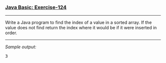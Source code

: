 ### [Java Basic: Exercise-124](https://www.w3resource.com/java-exercises/basic/java-basic-exercise-124.php)

***
<p>Write a Java program to find the index of a value in a sorted array. If the value does not find return the index where it would be if it were inserted in order.

***
_Sample output:_
<pre class="output">3
</pre>